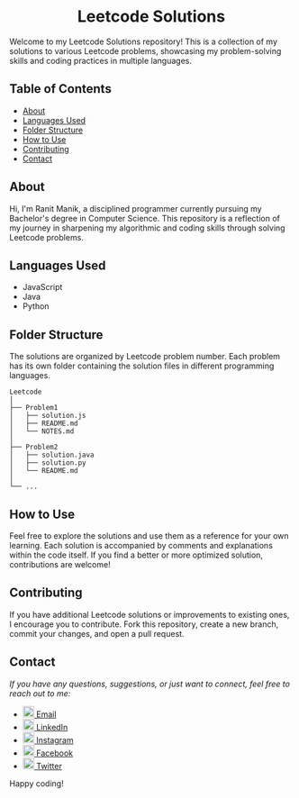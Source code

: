 <div align="center">  
    <h1>Leetcode Solutions</h1>
</div>

Welcome to my Leetcode Solutions repository! This is a collection of my solutions to various Leetcode problems, showcasing my problem-solving skills and coding practices in multiple languages.

## Table of Contents

- [About](#about)
- [Languages Used](#languages-used)
- [Folder Structure](#folder-structure)
- [How to Use](#how-to-use)
- [Contributing](#contributing)
- [Contact](#contact)

## About

Hi, I'm Ranit Manik, a disciplined programmer currently pursuing my Bachelor's degree in Computer Science. This repository is a reflection of my journey in sharpening my algorithmic and coding skills through solving Leetcode problems.

## Languages Used

- JavaScript
- Java
- Python

## Folder Structure

The solutions are organized by Leetcode problem number. Each problem has its own folder containing the solution files in different programming languages.

```
Leetcode
│
├── Problem1
│   ├── solution.js
│   ├── README.md
│   └── NOTES.md
│
├── Problem2
│   ├── solution.java
│   ├── solution.py
│   └── README.md
│
└── ...
```

## How to Use

Feel free to explore the solutions and use them as a reference for your own learning. Each solution is accompanied by comments and explanations within the code itself. If you find a better or more optimized solution, contributions are welcome!

## Contributing

If you have additional Leetcode solutions or improvements to existing ones, I encourage you to contribute. Fork this repository, create a new branch, commit your changes, and open a pull request.

## Contact

_If you have any questions, suggestions, or just want to connect, feel free to reach out to me:_

- [<img src="https://cdn4.iconfinder.com/data/icons/social-media-logos-6/512/112-gmail_email_mail-512.png" width="20" /> Email](mailto:ranitmanik.dev@gmail.com)
- [<img src="https://upload.wikimedia.org/wikipedia/commons/thumb/c/ca/LinkedIn_logo_initials.png/480px-LinkedIn_logo_initials.png" width="20" /> LinkedIn](https://www.linkedin.com/in/ranit-manik/)
- [<img src="https://upload.wikimedia.org/wikipedia/commons/thumb/a/a5/Instagram_icon.png/600px-Instagram_icon.png" width="20" /> Instagram](https://www.instagram.com/ranit_manik_/)
- [<img src="https://upload.wikimedia.org/wikipedia/commons/6/6c/Facebook_Logo_2023.png" width="20" /> Facebook](https://www.facebook.com/RanitKumarManik/)
- [<img src="https://upload.wikimedia.org/wikipedia/commons/thumb/6/6f/Logo_of_Twitter.svg/512px-Logo_of_Twitter.svg.png" width="20" /> Twitter](https://twitter.com/RANIT_MANIK)

Happy coding!
